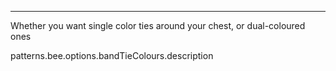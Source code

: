 ---

Whether you want single color ties around your chest, or dual-coloured ones

patterns.bee.options.bandTieColours.description